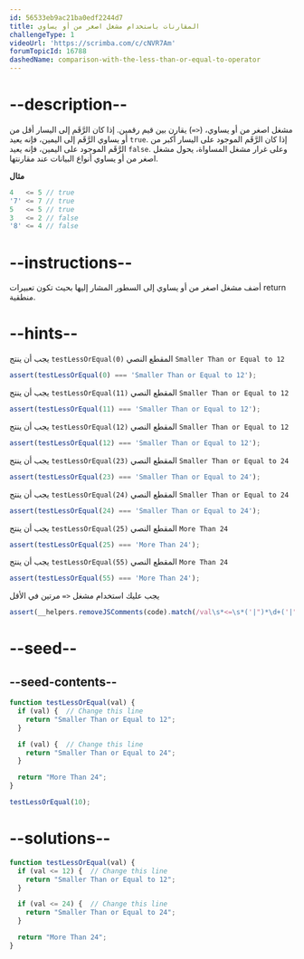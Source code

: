 ```yaml
---
id: 56533eb9ac21ba0edf2244d7
title: المقارنات باستخدام مشغل اصغر من أو يساوي
challengeType: 1
videoUrl: 'https://scrimba.com/c/cNVR7Am'
forumTopicId: 16788
dashedName: comparison-with-the-less-than-or-equal-to-operator
---
```


# --description--

مشغل اصغر من أو يساوي، (`<=`) يقارن بين قيم رقمين. إذا كان الرَّقَم إلى اليسار أقل من أو يساوي الرَّقَم إلى اليمين، فإنه يعيد `true`. إذا كان الرَّقَم الموجود على اليسار أكبر من الرَّقَم الموجود على اليمين، فإنه يعيد `false`. وعلى غرار مشغل المساواة، يحول مشغل اصغر من أو يساوي أنواع البيانات عند مقارنتها.

**مثال**

```js
4   <= 5 // true
'7' <= 7 // true
5   <= 5 // true
3   <= 2 // false
'8' <= 4 // false
```

# --instructions--

أضف مشغل اصغر من أو يساوي إلى السطور المشار إليها بحيث تكون تعبيرات return منطقية.

# --hints--

يجب أن ينتج `testLessOrEqual(0)` المقطع النصي `Smaller Than or Equal to 12`

```js
assert(testLessOrEqual(0) === 'Smaller Than or Equal to 12');
```

يجب أن ينتج `testLessOrEqual(11)` المقطع النصي `Smaller Than or Equal to 12`

```js
assert(testLessOrEqual(11) === 'Smaller Than or Equal to 12');
```

يجب أن ينتج `testLessOrEqual(12)` المقطع النصي `Smaller Than or Equal to 12`

```js
assert(testLessOrEqual(12) === 'Smaller Than or Equal to 12');
```

يجب أن ينتج `testLessOrEqual(23)` المقطع النصي `Smaller Than or Equal to 24`

```js
assert(testLessOrEqual(23) === 'Smaller Than or Equal to 24');
```

يجب أن ينتج `testLessOrEqual(24)` المقطع النصي `Smaller Than or Equal to 24`

```js
assert(testLessOrEqual(24) === 'Smaller Than or Equal to 24');
```

يجب أن ينتج `testLessOrEqual(25)` المقطع النصي `More Than 24`

```js
assert(testLessOrEqual(25) === 'More Than 24');
```

يجب أن ينتج `testLessOrEqual(55)` المقطع النصي `More Than 24`

```js
assert(testLessOrEqual(55) === 'More Than 24');
```

يجب عليك استخدام مشغل `<=` مرتين في الأقل

```js
assert(__helpers.removeJSComments(code).match(/val\s*<=\s*('|")*\d+('|")*/g).length > 1);
```

# --seed--

## --seed-contents--

```js
function testLessOrEqual(val) {
  if (val) {  // Change this line
    return "Smaller Than or Equal to 12";
  }

  if (val) {  // Change this line
    return "Smaller Than or Equal to 24";
  }

  return "More Than 24";
}

testLessOrEqual(10);
```

# --solutions--

```js
function testLessOrEqual(val) {
  if (val <= 12) {  // Change this line
    return "Smaller Than or Equal to 12";
  }

  if (val <= 24) {  // Change this line
    return "Smaller Than or Equal to 24";
  }

  return "More Than 24";
}
```
